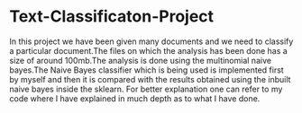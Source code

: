# Text-Classificaton-Project
In this project we have been given many documents and we need to classify a particular document.The files on which the analysis has been done has a size of around 100mb.The analysis is done using the multinomial naive bayes.The  Naive Bayes classifier which is being used is implemented first by myself and then it is compared with  the results obtained using the inbuilt naive bayes inside the sklearn.
For better explanation one can refer to my code where I have explained in much depth as to what I have done.

